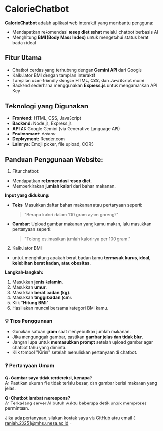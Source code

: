 # CalorieChatbot

**CalorieChatbot** adalah aplikasi web interaktif yang membantu pengguna:
- Mendapatkan rekomendasi **resep diet sehat** melalui chatbot berbasis AI
- Menghitung **BMI (Body Mass Index)** untuk mengetahui status berat badan ideal

## Fitur Utama

- Chatbot cerdas yang terhubung dengan **Gemini API** dari Google
- Kalkulator BMI dengan tampilan interaktif
- Tampilan user-friendly dengan HTML, CSS, dan JavaScript murni
- Backend sederhana menggunakan **Express.js** untuk mengamankan API Key

## Teknologi yang Digunakan

- **Frontend:** HTML, CSS, JavaScript
- **Backend:** Node.js, Express.js
- **API AI:** Google Gemini (via Generative Language API)
- **Environment:** dotenv
- **Deployment:** Render.com
- **Lainnya:** Emoji picker, file upload, CORS

## Panduan Penggunaan Website:
1. Fitur chatbot:
- Mendapatkan **rekomendasi resep diet**.
- Memperkirakan **jumlah kalori** dari bahan makanan.
  
**Input yang didukung:**
- **Teks**: Masukkan daftar bahan makanan atau pertanyaan seperti:
  > "Berapa kalori dalam 100 gram ayam goreng?"
- **Gambar**: Upload gambar makanan yang kamu makan, lalu masukkan pertanyaan seperti:
  > "Tolong estimasikan jumlah kalorinya per 100 gram."

2. Kalkulator BMI
- untuk menghitung apakah berat badan kamu **termasuk kurus, ideal, kelebihan berat badan, atau obesitas**.

**Langkah-langkah:**
1. Masukkan **jenis kelamin**.
2. Masukkan **umur**.
3. Masukkan **berat badan (kg)**.
4. Masukkan **tinggi badan (cm)**.
5. Klik **"Hitung BMI"**.
6. Hasil akan muncul bersama kategori BMI kamu.

### 💡 Tips Penggunaan

- Gunakan satuan **gram** saat menyebutkan jumlah makanan.
- Jika mengunggah gambar, pastikan **gambar jelas dan tidak blur**.
- Jangan lupa untuk **memasukkan prompt** setelah upload gambar agar chatbot tahu yang diminta.
- Klik tombol "Kirim" setelah menuliskan pertanyaan di chatbot.

### ❓ Pertanyaan Umum

**Q: Gambar saya tidak terdeteksi, kenapa?**  
A: Pastikan ukuran file tidak terlalu besar, dan gambar berisi makanan yang jelas.

**Q: Chatbot lambat merespons?**  
A: Terkadang server AI butuh waktu beberapa detik untuk memproses permintaan.

Jika ada pertanyaan, silakan kontak saya via GitHub atau email ( raniah.23251@mhs.unesa.ac.id )


